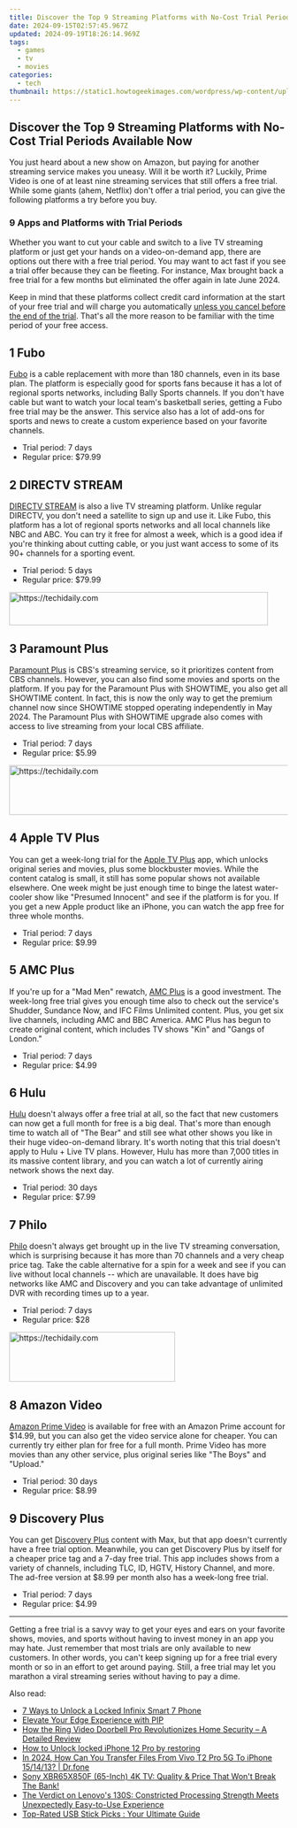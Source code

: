 ```yaml
---
title: Discover the Top 9 Streaming Platforms with No-Cost Trial Periods Available Now
date: 2024-09-15T02:57:45.967Z
updated: 2024-09-19T18:26:14.969Z
tags:
  - games
  - tv
  - movies
categories:
  - tech
thumbnail: https://static1.howtogeekimages.com/wordpress/wp-content/uploads/2024/07/some-streaming-services-logos.jpg
---
```


## Discover the Top 9 Streaming Platforms with No-Cost Trial Periods Available Now

You just heard about a new show on Amazon, but paying for another streaming service makes you uneasy. Will it be worth it? Luckily, Prime Video is one of at least nine streaming services that still offers a free trial. While some giants (ahem, Netflix) don't offer a trial period, you can give the following platforms a try before you buy.

### **9 Apps and Platforms with Trial Periods** 

 Whether you want to cut your cable and switch to a live TV streaming platform or just get your hands on a video-on-demand app, there are options out there with a free trial period. You may want to act fast if you see a trial offer because they can be fleeting. For instance, Max brought back a free trial for a few months but eliminated the offer again in late June 2024.

 Keep in mind that these platforms collect credit card information at the start of your free trial and will charge you automatically [unless you cancel before the end of the trial](https://remote-screen-capture.techidaily.com/updated-enhance-your-file-management-six-tips-for-win-11s-mov-files/). That's all the more reason to be familiar with the time period of your free access.

## 1  Fubo 

[Fubo](http://www.fubo.tv/stream/tv/?irad=343747&irmp=156932&subId1=FreeTrialStreamingServices&partnerpropertyid=229384) is a cable replacement with more than 180 channels, even in its base plan. The platform is especially good for sports fans because it has a lot of regional sports networks, including Bally Sports channels. If you don't have cable but want to watch your local team's basketball series, getting a Fubo free trial may be the answer. This service also has a lot of add-ons for sports and news to create a custom experience based on your favorite channels.

* Trial period: 7 days
* Regular price: $79.99

## 2  DIRECTV STREAM 

[DIRECTV STREAM](https://streamtv.directv.com/affiliates/?cjdata=MXxOfDB8WXww&utm%5Fcampaign=STREAM&utm%5Fmedium=Affiliate&utm%5Fsource=2786910&utm%5Faudience=Prospect&utm%5Fcreative=Valnet+Inc.&cjevent=260726c7411711ef812300710a82b824&utm%5Fcontent=Sign+up+for+DIRECTV+STREAM%E2%84%A0+and+start+streaming+instantly.+Start+with+a+free+trial.+Restr%27s+apply) is also a live TV streaming platform. Unlike regular DIRECTV, you don't need a satellite to sign up and use it. Like Fubo, this platform has a lot of regional sports networks and all local channels like NBC and ABC. You can try it free for almost a week, which is a good idea if you're thinking about cutting cable, or you just want access to some of its 90+ channels for a sporting event.

* Trial period: 5 days
* Regular price: $79.99

<!-- affiliate ads begin -->
<a href="https://bluettius.sjv.io/c/5597632/2139122/17108" target="_top" id="2139122">
  <img src="//a.impactradius-go.com/display-ad/17108-2139122" border="0" alt="https://techidaily.com" width="468" height="60"/>
</a>
<img height="0" width="0" src="https://bluettius.sjv.io/i/5597632/2139122/17108" style="position:absolute;visibility:hidden;" border="0" />
<!-- affiliate ads end -->

## 3  Paramount Plus 

[Paramount Plus](https://paramountplus.qflm.net/c/156932/175360/3065?subId1=UUhtgUeUpU2004072&subId2=ehtg&u=https%3A%2F%2Fwww.paramountplus.com%2F) is CBS's streaming service, so it prioritizes content from CBS channels. However, you can also find some movies and sports on the platform. If you pay for the Paramount Plus with SHOWTIME, you also get all SHOWTIME content. In fact, this is now the only way to get the premium channel now since SHOWTIME stopped operating independently in May 2024\. The Paramount Plus with SHOWTIME upgrade also comes with access to live streaming from your local CBS affiliate.

* Trial period: 7 days
* Regular price: $5.99

<!-- affiliate ads begin -->
<a href="https://appsumo.8odi.net/c/5597632/2043597/7443" target="_top" id="2043597">
  <img src="//a.impactradius-go.com/display-ad/7443-2043597" border="0" alt="https://techidaily.com" width="728" height="90"/>
</a>
<img height="0" width="0" src="https://appsumo.8odi.net/i/5597632/2043597/7443" style="position:absolute;visibility:hidden;" border="0" />
<!-- affiliate ads end -->

## 4  Apple TV Plus 

 You can get a week-long trial for the [Apple TV Plus](https://shop-links.co/link/?exclusive=1&publisher%5Fslug=howtogeek&u1=UUhtgUeUpU2004072&article%5Fname=These+9+Streaming+Services+Still+Offer+Free+Trials&article%5Furl=https%3A%2F%2Fwww.howtogeek.com%2Fstreaming-services-still-offer-free-trials%2F&url=https%3A%2F%2Ftv.apple.com%2F) app, which unlocks original series and movies, plus some blockbuster movies. While the content catalog is small, it still has some popular shows not available elsewhere. One week might be just enough time to binge the latest water-cooler show like "Presumed Innocent" and see if the platform is for you. If you get a new Apple product like an iPhone, you can watch the app free for three whole months.

* Trial period: 7 days
* Regular price: $9.99

## 5  AMC Plus 

 If you're up for a "Mad Men" rewatch, [AMC Plus](https://www.amcplus.com/) is a good investment. The week-long free trial gives you enough time also to check out the service's Shudder, Sundance Now, and IFC Films Unlimited content. Plus, you get six live channels, including AMC and BBC America. AMC Plus has begun to create original content, which includes TV shows "Kin" and "Gangs of London."

* Trial period: 7 days
* Regular price: $4.99

## 6  Hulu 

[Hulu](https://disneyplus.bn5x.net/c/156932/564546/9358?subId1=UUhtgUeUpU2004072&subId2=ehtg&u=https%3A%2F%2Fwww.hulu.com%2Fwelcome&ourl=http%3A%2F%2Fhulu.com) doesn't always offer a free trial at all, so the fact that new customers can now get a full month for free is a big deal. That's more than enough time to watch all of "The Bear" and still see what other shows you like in their huge video-on-demand library. It's worth noting that this trial doesn't apply to Hulu + Live TV plans. However, Hulu has more than 7,000 titles in its massive content library, and you can watch a lot of currently airing network shows the next day.

* Trial period: 30 days
* Regular price: $7.99

## 7  Philo 

[Philo](https://www.anrdoezrs.net/links/3607085/type/dlg/sid/UUhtgUeUpU2004072/https://www.philo.com/) doesn't always get brought up in the live TV streaming conversation, which is surprising because it has more than 70 channels and a very cheap price tag. Take the cable alternative for a spin for a week and see if you can live without local channels -- which are unavailable. It does have big networks like AMC and Discovery and you can take advantage of unlimited DVR with recording times up to a year.

* Trial period: 7 days
* Regular price: $28

<!-- affiliate ads begin -->
<a href="https://aligracehair.sjv.io/c/5597632/1997690/19272" target="_top" id="1997690">
  <img src="//a.impactradius-go.com/display-ad/19272-1997690" border="0" alt="https://techidaily.com" width="300" height="90"/>
</a>
<img height="0" width="0" src="https://aligracehair.sjv.io/i/5597632/1997690/19272" style="position:absolute;visibility:hidden;" border="0" />
<!-- affiliate ads end -->

## 8  Amazon Video 

[Amazon Prime Video](http://amazon.com?tag=hotoge-20&ascsubtag=UUhtgUeUpU2004072&asc%5Frefurl=https%3A%2F%2Fwww.howtogeek.com%2Fstreaming-services-still-offer-free-trials%2F&asc%5Fcampaign=Evergreen) is available for free with an Amazon Prime account for $14.99, but you can also get the video service alone for cheaper. You can currently try either plan for free for a full month. Prime Video has more movies than any other service, plus original series like "The Boys" and "Upload."

* Trial period: 30 days
* Regular price: $8.99

## 9  Discovery Plus 

 You can get [Discovery Plus](https://www.discoveryplus.com/) content with Max, but that app doesn't currently have a free trial option. Meanwhile, you can get Discovery Plus by itself for a cheaper price tag and a 7-day free trial. This app includes shows from a variety of channels, including TLC, ID, HGTV, History Channel, and more. The ad-free version at $8.99 per month also has a week-long free trial.

* Trial period: 7 days
* Regular price: $4.99

---

 Getting a free trial is a savvy way to get your eyes and ears on your favorite shows, movies, and sports without having to invest money in an app you may hate. Just remember that most trials are only available to new customers. In other words, you can't keep signing up for a free trial every month or so in an effort to get around paying. Still, a free trial may let you marathon a viral streaming series without having to pay a dime.

<ins class="adsbygoogle"
     style="display:block"
     data-ad-format="autorelaxed"
     data-ad-client="ca-pub-7571918770474297"
     data-ad-slot="1223367746"></ins>

<ins class="adsbygoogle"
     style="display:block"
     data-ad-client="ca-pub-7571918770474297"
     data-ad-slot="8358498916"
     data-ad-format="auto"
     data-full-width-responsive="true"></ins>

<span class="atpl-alsoreadstyle">Also read:</span>
<div><ul>
<li><a href="https://unlock-android.techidaily.com/7-ways-to-unlock-a-locked-infinix-smart-7-phone-by-drfone-android/"><u>7 Ways to Unlock a Locked Infinix Smart 7 Phone</u></a></li>
<li><a href="https://extra-resources.techidaily.com/elevate-your-edge-experience-with-pip/"><u>Elevate Your Edge Experience with PIP</u></a></li>
<li><a href="https://buynow-help.techidaily.com/how-the-ring-video-doorbell-pro-revolutionizes-home-security-a-detailed-review/"><u>How the Ring Video Doorbell Pro Revolutionizes Home Security – A Detailed Review</u></a></li>
<li><a href="https://review-topics.techidaily.com/how-to-unlock-locked-iphone-12-pro-by-restoring-by-drfone-ios-unlock-ios-unlock/"><u>How to Unlock locked iPhone 12 Pro by restoring</u></a></li>
<li><a href="https://android-transfer.techidaily.com/in-2024-how-can-you-transfer-files-from-vivo-t2-pro-5g-to-iphone-151413-drfone-by-drfone-transfer-from-android-transfer-from-android/"><u>In 2024, How Can You Transfer Files From Vivo T2 Pro 5G To iPhone 15/14/13? | Dr.fone</u></a></li>
<li><a href="https://buynow-help.techidaily.com/sony-xbr65x850f-65-inch-4k-tv-quality-and-price-that-wont-break-the-bank/"><u>Sony XBR65X850F (65-Inch) 4K TV: Quality & Price That Won't Break The Bank!</u></a></li>
<li><a href="https://buynow-tips.techidaily.com/the-verdict-on-lenovos-130s-constricted-processing-strength-meets-unexpectedly-easy-to-use-experience/"><u>The Verdict on Lenovo's 130S: Constricted Processing Strength Meets Unexpectedly Easy-to-Use Experience</u></a></li>
<li><a href="https://buynow-help.techidaily.com/top-rated-usb-stick-picks-your-ultimate-guide/"><u>Top-Rated USB Stick Picks : Your Ultimate Guide</u></a></li>
</ul></div>

